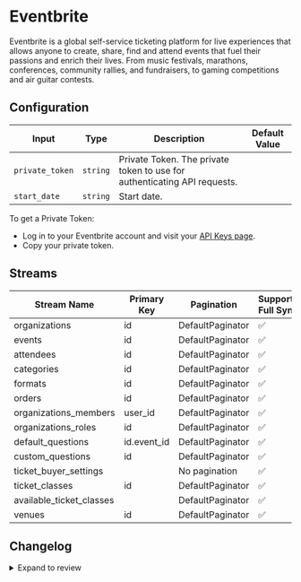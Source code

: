 # Eventbrite
Eventbrite is a global self-service ticketing platform for live experiences that allows anyone to create, share, find and attend events that fuel their passions and enrich their lives. From music festivals, marathons, conferences, community rallies, and fundraisers, to gaming competitions and air guitar contests.

## Configuration

| Input | Type | Description | Default Value |
|-------|------|-------------|---------------|
| `private_token` | `string` | Private Token. The private token to use for authenticating API requests. |  |
| `start_date` | `string` | Start date.  |  |

To get a Private Token:
- Log in to your Eventbrite account and visit your [API Keys page](https://www.eventbrite.com/platform/api-keys).
- Copy your private token.

## Streams
| Stream Name | Primary Key | Pagination | Supports Full Sync | Supports Incremental |
|-------------|-------------|------------|---------------------|----------------------|
| organizations | id | DefaultPaginator | ✅ |  ✅  |
| events | id | DefaultPaginator | ✅ |  ✅  |
| attendees | id | DefaultPaginator | ✅ |  ✅  |
| categories | id | DefaultPaginator | ✅ |  ❌  |
| formats | id | DefaultPaginator | ✅ |  ❌  |
| orders | id | DefaultPaginator | ✅ |  ✅  |
| organizations_members | user_id | DefaultPaginator | ✅ |  ❌  |
| organizations_roles | id | DefaultPaginator | ✅ |  ❌  |
| default_questions | id.event_id | DefaultPaginator | ✅ |  ❌  |
| custom_questions | id | DefaultPaginator | ✅ |  ❌  |
| ticket_buyer_settings |  | No pagination | ✅ |  ❌  |
| ticket_classes | id | DefaultPaginator | ✅ |  ❌  |
| available_ticket_classes |  | DefaultPaginator | ✅ |  ❌  |
| venues | id | DefaultPaginator | ✅ |  ❌  |

## Changelog

<details>
  <summary>Expand to review</summary>

| Version | Date | Pull Request | Subject |
|---------|------|--------------|---------|
| 0.0.16 | 2025-03-22 | [55961](https://github.com/airbytehq/airbyte/pull/55961) | Update dependencies |
| 0.0.15 | 2025-03-08 | [55289](https://github.com/airbytehq/airbyte/pull/55289) | Update dependencies |
| 0.0.14 | 2025-03-01 | [54917](https://github.com/airbytehq/airbyte/pull/54917) | Update dependencies |
| 0.0.13 | 2025-02-22 | [54425](https://github.com/airbytehq/airbyte/pull/54425) | Update dependencies |
| 0.0.12 | 2025-02-15 | [53761](https://github.com/airbytehq/airbyte/pull/53761) | Update dependencies |
| 0.0.11 | 2025-02-08 | [53326](https://github.com/airbytehq/airbyte/pull/53326) | Update dependencies |
| 0.0.10 | 2025-02-01 | [52869](https://github.com/airbytehq/airbyte/pull/52869) | Update dependencies |
| 0.0.9 | 2025-01-25 | [52353](https://github.com/airbytehq/airbyte/pull/52353) | Update dependencies |
| 0.0.8 | 2025-01-18 | [51707](https://github.com/airbytehq/airbyte/pull/51707) | Update dependencies |
| 0.0.7 | 2025-01-11 | [51071](https://github.com/airbytehq/airbyte/pull/51071) | Update dependencies |
| 0.0.6 | 2024-12-28 | [50513](https://github.com/airbytehq/airbyte/pull/50513) | Update dependencies |
| 0.0.5 | 2024-12-21 | [49994](https://github.com/airbytehq/airbyte/pull/49994) | Update dependencies |
| 0.0.4 | 2024-12-14 | [49494](https://github.com/airbytehq/airbyte/pull/49494) | Update dependencies |
| 0.0.3 | 2024-12-12 | [48962](https://github.com/airbytehq/airbyte/pull/48962) | Update dependencies |
| 0.0.2 | 2024-10-28 | [47521](https://github.com/airbytehq/airbyte/pull/47521) | Update dependencies |
| 0.0.1 | 2024-09-21 | | Initial release by [@topefolorunso](https://github.com/topefolorunso) via Connector Builder |

</details>

